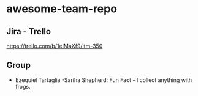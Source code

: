 # awesome-team-repo

## Jira - Trello
https://trello.com/b/1eIMaXf9/itm-350

## Group
- Ezequiel Tartaglia
-Sariha Shepherd: Fun Fact - I collect anything with frogs.